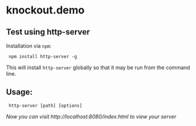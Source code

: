 # knockout.demo

## Test using http-server 



Installation via `npm`:

     npm install http-server -g

This will install `http-server` globally so that it may be run from the command line.

## Usage:

     http-server [path] [options]
     
*Now you can visit http://localhost:8080/index.html to view your server*
